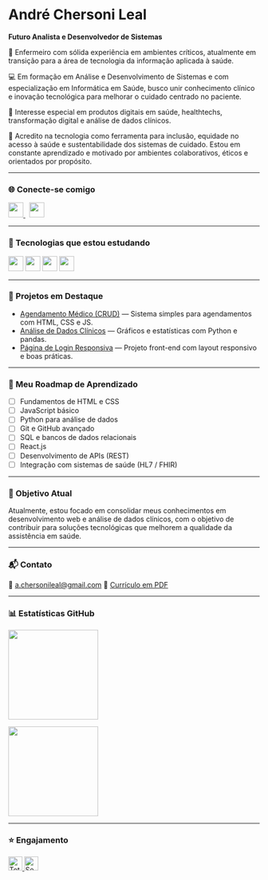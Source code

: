 # André Chersoni Leal

**Futuro Analista e Desenvolvedor de Sistemas**

🏥 Enfermeiro com sólida experiência em ambientes críticos, atualmente em transição para a área de tecnologia da informação aplicada à saúde.

💻 Em formação em Análise e Desenvolvimento de Sistemas e com especialização em Informática em Saúde, busco unir conhecimento clínico e inovação tecnológica para melhorar o cuidado centrado no paciente.

📌 Interesse especial em produtos digitais em saúde, healthtechs, transformação digital e análise de dados clínicos.

🌱 Acredito na tecnologia como ferramenta para inclusão, equidade no acesso à saúde e sustentabilidade dos sistemas de cuidado. Estou em constante aprendizado e motivado por ambientes colaborativos, éticos e orientados por propósito.

---

### 🌐 Conecte-se comigo

<p align="left">
  <a href="https://www.linkedin.com/in/andré-chersoni-leal-655570244" target="_blank">
    <img src="https://cdn.jsdelivr.net/gh/devicons/devicon/icons/linkedin/linkedin-original.svg" width="30px" />
  </a>
  &nbsp;
  <a href="https://www.instagram.com/an_leal_" target="_blank">
    <img src="https://img.icons8.com/fluency/48/instagram-new.png" width="30px" />
  </a>
</p>

---

### 🧠 Tecnologias que estou estudando

<p align="left">
  <img src="https://cdn.jsdelivr.net/gh/devicons/devicon/icons/html5/html5-original.svg" width="30px" />
  <img src="https://cdn.jsdelivr.net/gh/devicons/devicon/icons/css3/css3-original.svg" width="30px" />
  <img src="https://cdn.jsdelivr.net/gh/devicons/devicon/icons/javascript/javascript-original.svg" width="30px" />
  <img src="https://cdn.jsdelivr.net/gh/devicons/devicon/icons/python/python-original.svg" width="30px" />
</p>

---

### 🚀 Projetos em Destaque

- [Agendamento Médico (CRUD)](https://github.com/achersonileal/agendamento-medico) — Sistema simples para agendamentos com HTML, CSS e JS.
- [Análise de Dados Clínicos](https://github.com/achersonileal/analise-dados-clinicos) — Gráficos e estatísticas com Python e pandas.
- [Página de Login Responsiva](https://github.com/achersonileal/pagina-login) — Projeto front-end com layout responsivo e boas práticas.

---

### 🧭 Meu Roadmap de Aprendizado

- [ ] Fundamentos de HTML e CSS  
- [ ] JavaScript básico  
- [ ] Python para análise de dados  
- [ ] Git e GitHub avançado  
- [ ] SQL e bancos de dados relacionais  
- [ ] React.js  
- [ ] Desenvolvimento de APIs (REST)  
- [ ] Integração com sistemas de saúde (HL7 / FHIR)  

---

### 🎯 Objetivo Atual

Atualmente, estou focado em consolidar meus conhecimentos em desenvolvimento web e análise de dados clínicos, com o objetivo de contribuir para soluções tecnológicas que melhorem a qualidade da assistência em saúde.

---

### 📬 Contato

📧 a.chersonileal@gmail.com
📄 [Currículo em PDF](https://linkdocurriculo.com)

---

### 📊 Estatísticas GitHub

<p align="left">
  <img 
    src="https://github-readme-stats.vercel.app/api?username=achersonileal&show_icons=true&theme=tokyonight&include_all_commits=true&locale=pt-br" 
    height="180"
  />
</p>

<p align="left">
  <img 
    src="https://github-readme-stats.vercel.app/api/top-langs/?username=achersonileal&theme=tokyonight&layout=compact&custom_title=Tecnologias&langs_count=4" 
    height="180"
  />
</p>

---

### ⭐ Engajamento

<p align="left">
  <a href="https://github.com/achersonileal?tab=repositories&sort=stargazers">
    <img 
      alt="Total de estrelas" 
      src="https://custom-icon-badges.demolab.com/github/stars/achersonileal?color=55960c&style=for-the-badge&labelColor=488207&logo=star&label=estrelas" 
      height="28"
    />
  </a>
  
  <a href="https://github.com/achersonileal?tab=followers">
    <img 
      alt="Seguidores" 
      src="https://custom-icon-badges.demolab.com/github/followers/achersonileal?color=236ad3&labelColor=1155ba&style=for-the-badge&logo=github&label=Seguidores&logoColor=white" 
      height="28"
    />
  </a>
</p>
